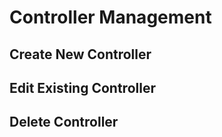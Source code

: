 # Controller Management

## Create New Controller

## Edit Existing Controller

## Delete Controller
